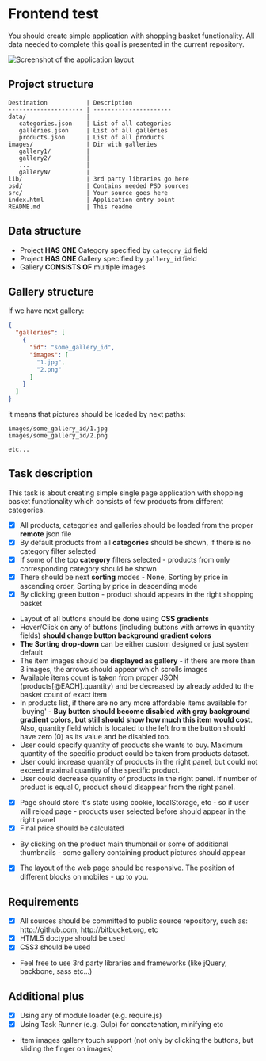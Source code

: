 Frontend test
===========
You should create simple application with shopping basket functionality. All data needed to complete this goal is presented in the current repository.

![Screenshot of the application layout](psd/shopping_backet.jpg)

Project structure
--------------------
```
Destination           | Description
--------------------- | ----------------------
data/                 | 
   categories.json    | List of all categories
   galleries.json     | List of all galleries
   products.json      | List of all products
images/               | Dir with galleries
   gallery1/          |
   gallery2/          |
   ...                |
   galleryN/          |
lib/                  | 3rd party libraries go here
psd/                  | Contains needed PSD sources
src/                  | Your source goes here
index.html            | Application entry point
README.md             | This readme
```


Data structure
-----------------

- Project **HAS ONE** Category specified by ```category_id``` field
- Project **HAS ONE** Gallery specified by ```gallery_id``` field
- Gallery **CONSISTS OF** multiple images

Gallery structure
--------------------
If we have next gallery:
```json
{ 
  "galleries": [
    {
      "id": "some_gallery_id",
      "images": [
        "1.jpg",
        "2.png"
      ]
    }
  ]
}
```
 it means that pictures should be loaded by next paths:
 
```
images/some_gallery_id/1.jpg
images/some_gallery_id/2.png

etc...
```

Task description
-------------------
This task is about creating simple single page application with shopping basket functionality which consists of few products from different categories.

- [x] All products, categories and galleries should be loaded from the proper **remote** json file
- [x] By default products from all **categories** should be shown, if there is no category filter selected
- [x] If some of the top **category** filters selected - products from only corresponding category should be shown
- [x] There should be next **sorting** modes  - None, Sorting by price in ascending order, Sorting by price in descending mode
- [x] By clicking green button - product should appears in the right shopping basket
- Layout of all buttons should be done using **CSS gradients**
- Hover/Click on any of buttons (including buttons with arrows in quantity fields) **should change button background gradient colors**
- **The Sorting drop-down** can be either custom designed or just system default
- The item images should be **displayed as gallery** - if there are more than 3 images, the arrows should appear which scrolls images
- Available items count is taken from proper JSON (products[@EACH].quantity) and be decreased by already added to the basket count of exact item
- In products list, if there are no any more affordable items available for 'buying' - **Buy button should become disabled with gray background gradient colors, but still
should show how much this item would cost**. Also, quantity field which is located to the left from the button should have zero (0) as its value and be disabled too.
- User could specify quantity of products she wants to buy. Maximum quantity of the specific product could be taken from products dataset.
- User could increase quantity of products in the right panel, but could not exceed maximal quantity of the specific product. 
- User could decrease quantity of products in the right panel. If number of product is equal 0, product should disappear from the right panel.
- [x] Page should store it's state using cookie, localStorage, etc - so if user will reload page - products user selected before should appear in the right panel
- [x] Final price should be calculated
- By clicking on the product main thumbnail or some of additional thumbnails  - some gallery containing product pictures should appear
- [x] The layout of the web page should be responsive. The position of different blocks on mobiles - up to you.

Requirements
-----------------
- [x] All sources should be committed to public source repository, such as: http://github.com, http://bitbucket.org, etc
- [x] HTML5 doctype should be used
- [x] CSS3 should be used
- Feel free to use 3rd party libraries and frameworks (like jQuery, backbone, sass etc...)

Additional plus
-----------------
- [x] Using any of module loader (e.g. require.js)
- [x] Using Task Runner (e.g. Gulp) for concatenation, minifying etc
- Item images gallery touch support (not only by clicking the buttons, but sliding the finger on images)
